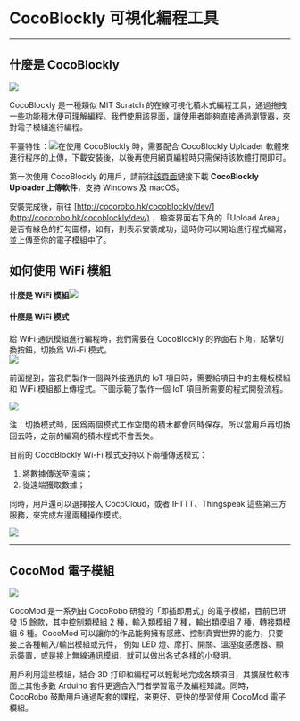 # CocoBlockly 可視化編程工具

---

## 什麼是 CocoBlockly

![](https://lh4.googleusercontent.com/lFwJK6fND0y7pgV_-EoSCTlfDDgMmbaF6T01YtezXcPQaBG5hoh5C7HmsknI_yIwASi3_f4-fzF7MoyvqgPr6i4SvCBNCBVrAbn-BLj7_M4zSvuUhDrq3Xj_EcBC8lx3Z8RFBgE9gVo)

CocoBlockly 是一種類似 MIT Scratch 的在線可視化積木式編程工具，通過拖拽一些功能積木便可理解編程。我們使用該界面，讓使用者能夠直接通過瀏覽器，來對電子模組進行編程。

平臺特性 ：![](/assets/import2.png)在使用 CocoBlockly 時，需要配合 CocoBlockly Uploader 軟體來進行程序的上傳，下載安裝後，以後再使用網頁編程時只需保持該軟體打開即可。

第一次使用 CocoBlockly 的用戶，請前往[該頁面](https://blockly-help.cocorobo.hk/uploader-xia-zai-ji-an-zhuang.html)鏈接下載 **CocoBlockly Uploader 上傳軟件**，支持 Windows 及 macOS。

安裝完成後，前往 [http://cocorobo.hk/cocoblockly/dev/](http://cocorobo.hk/cocoblockly/dev/) ，檢查界面右下角的「Upload Area」是否有綠色的打勾圖標，如有，則表示安裝成功，這時你可以開始進行程式編寫，並上傳至你的電子模組中了。

## 如何使用 WiFi 模組

#### 什麼是 WiFi 模組![](/assets/import4.png)

#### 什麼是 WiFi 模式

給 WiFi 通訊模組進行編程時，我們需要在 CocoBlockly 的界面右下角，點擊切換按鈕，切換爲 Wi-Fi 模式。  
![](/assets/import6.png)

前面提到，當我們製作一個與外接通訊的 IoT 項目時，需要給項目中的主機板模組和 WiFi 模組都上傳程式。下圖示範了製作一個 IoT 項目所需要的程式開發流程。

![](https://lh5.googleusercontent.com/FSoaCK-Uq_uDLrPubKaQ0PbZOSULkZFlhwxV9ndW-oEeFfc19eyTczjHn8RtHW5ns_u3dO4jJPg6aoZ10FmChnH8Db_mmyU1KRFrsHF53K1fFdDu86VC3gAgPmSCRZCPFgpjKj_Yddw)

注：切換模式時，因爲兩個模式工作空間的積木都會同時保存，所以當用戶再切換回去時，之前的編寫的積木程式不會丟失。

目前的 CocoBlockly Wi-Fi 模式支持以下兩種傳送模式：

1. 將數據傳送至遠端；
2. 從遠端獲取數據；

同時，用戶還可以選擇接入 CocoCloud，或者 IFTTT、Thingspeak 這些第三方服務，來完成左邊兩種操作模式。

![](/assets/import7.png)

---

## CocoMod 電子模組

![](https://lh6.googleusercontent.com/HT1gtWAGIy6nzFGVlnMAqTA8c_YQaDzdZKw2WFoSaF_qTJi0RHB6jjT-7ge00Ma8J1Wy0Js9q6CTLRsUruV3Kjv01LLnFNHqXo0433lpRHJVX9ZzJrBIHQIA4DuJ1iGmpjDNYMPx)

CocoMod 是一系列由 CocoRobo 研發的「即插即用式」的電子模組，目前已研發 15 餘款，其中控制類模組 2 種，輸入類模組 7 種，輸出類模組 7 種，轉接類模組 6 種。CocoMod 可以讓你的作品能夠擁有感應、控制真實世界的能力，只要接上各種輸入/輸出模組或元件， 例如 LED 燈、摩打、開關、溫溼度感應器、顯示裝置，或是接上無線通訊模組，就可以做出各式各樣的小發明。

用戶利用這些模組，結合 3D 打印和編程可以輕鬆地完成各類項目，其擴展性較市面上其他多數 Arduino 套件更適合入門者學習電子及編程知識。同時，CocoRobo 鼓勵用戶通過配套的課程，來更好、更快的學習使用 CocoMod 電子模組。
